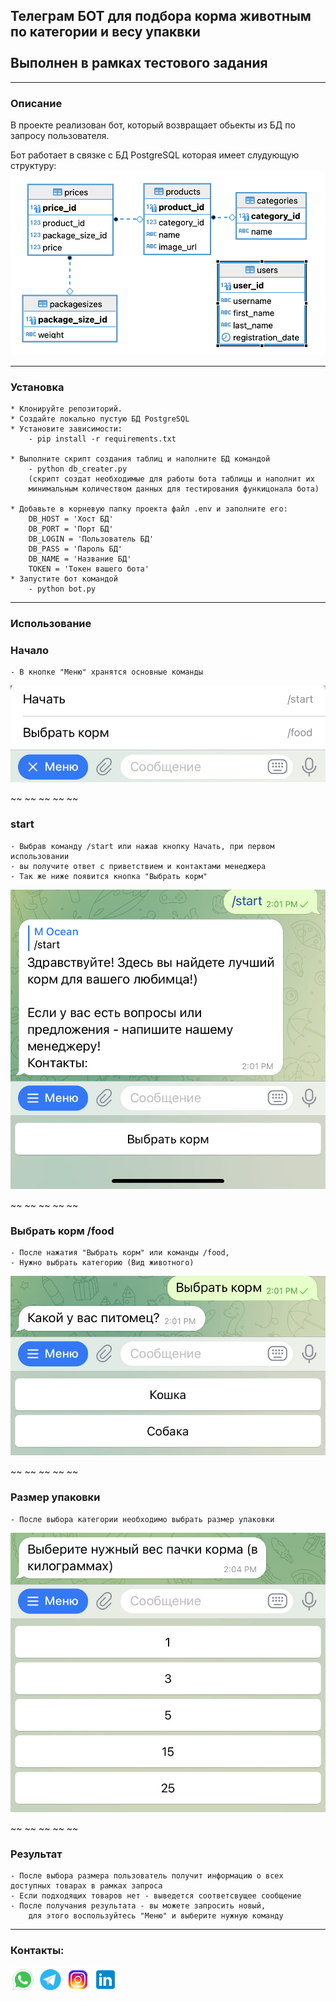 ## Телеграм БОТ для подбора корма животным по категории и весу упаквки<br><br> Выполнен в рамках тестового задания

---

### Описание

В проекте реализован бот, который возвращает обьекты из БД по запросу пользователя.

Бот работает в связке с БД PostgreSQL которая имеет слудующую структуру:
<img src="image/db.png">

---

### Установка
    * Клонируйте репозиторий.
    * Создайте локально пустую БД PostgreSQL
    * Установите зависимости:   
        - pip install -r requirements.txt

    * Выполните скрипт создания таблиц и наполните БД командой
        - python db_creater.py
        (скрипт создат необходимые для работы бота таблицы и наполнит их
        минимальным количеством данных для тестирования функицонала бота)

    * Добавьте в корневую папку проекта файл .env и заполните его:
        DB_HOST = 'Хост БД'
        DB_PORT = 'Порт БД'
        DB_LOGIN = 'Пользователь БД'
        DB_PASS = 'Пароль БД'
        DB_NAME = 'Название БД'
        TOKEN = 'Токен вашего бота'
    * Запустите бот командой
        - python bot.py

---

### Использование
### Начало
    - В кнопке "Меню" хранятся основные команды
<img src="image/menu.jpg">

~~ ~~ ~~ ~~ ~~
### start
    - Выбрав команду /start или нажав кнопку Начать, при первом использовании
    - вы получите ответ с приветствием и контактами менеджера
    - Так же ниже появится кнопка "Выбрать корм" 
<img src="image/start.jpg">

~~ ~~ ~~ ~~ ~~
### Выбрать корм /food 
    - После нажатия "Выбрать корм" или команды /food, 
    - Нужно выбрать категорию (Вид животного)
<img src="image/food.jpg">

~~ ~~ ~~ ~~ ~~
### Размер упаковки
    - После выбора категории необходимо выбрать размер упаковки
<img src="image/size.jpg">

~~ ~~ ~~ ~~ ~~
### Результат
    - После выбора размера пользователь получит информацию о всех доступных товарах в рамках запроса
    - Если подходящих товаров нет - выведется соответсвущее сообщение
    - После получания результата - вы можете запросить новый,
        для этого воспользуйтесь "Меню" и выберите нужную команду

---

### Контакты:
<a href="https://api.whatsapp.com/send?phone=79274444203"><img src="image/wa.png" alt="WhatsApp" width="40px"></a>
<a href="https://www.t.me/the_ugolkov/"><img src="image/tt.png" alt="telegram" width="40px"></a>
<a href="https://www.instagram.com/the_ugolkov/"><img src="image/inst.png" alt="instagram" width="40px"></a>
<a href="https://www.linkedin.com/in/mikhail-ugolkov-33a369270/"><img src="image/lin.png" alt="linkedin" width="40px"></a>
